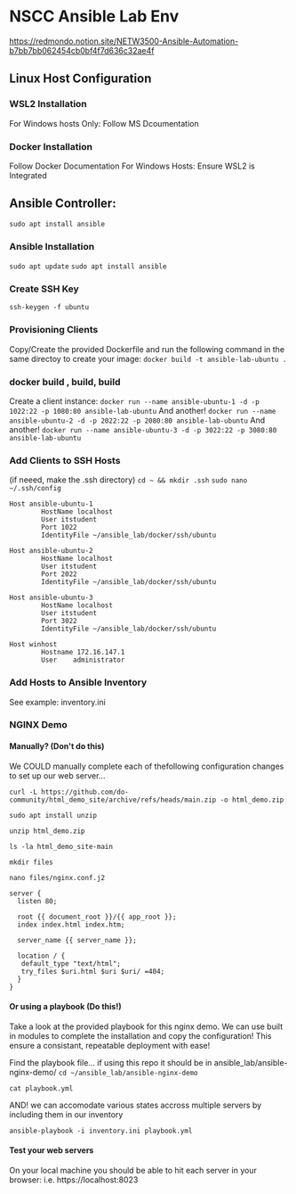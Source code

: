 # NSCC Ansible Lab Env
https://redmondo.notion.site/NETW3500-Ansible-Automation-b7bb7bb062454cb0bf4f7d636c32ae4f
## Linux Host Configuration

### WSL2 Installation
For Windows hosts Only: Follow MS Dcoumentation 

### Docker Installation
 Follow Docker Documentation
 For Windows Hosts: Ensure WSL2 is Integrated

## Ansible Controller:
`sudo apt install ansible`
### Ansible Installation
`sudo apt update`
`sudo apt install ansible`

### Create SSH Key
`ssh-keygen -f ubuntu`

### Provisioning Clients
Copy/Create the provided Dockerfile and run the following command in the same directoy to create your image:
`docker build -t ansible-lab-ubuntu .`

### docker build , build, build
Create a client instance:
`docker run --name ansible-ubuntu-1 -d -p 1022:22 -p 1080:80 ansible-lab-ubuntu`
And another!
`docker run --name ansible-ubuntu-2 -d -p 2022:22 -p 2080:80 ansible-lab-ubuntu`
And another!
`docker run --name ansible-ubuntu-3 -d -p 3022:22 -p 3080:80 ansible-lab-ubuntu`

### Add Clients to SSH Hosts
(if neeed, make the .ssh directory)
`cd ~ && mkdir .ssh`
`sudo nano ~/.ssh/config`

``` 
Host ansible-ubuntu-1
        HostName localhost
        User itstudent
        Port 1022
        IdentityFile ~/ansible_lab/docker/ssh/ubuntu

Host ansible-ubuntu-2
        HostName localhost
        User itstudent
        Port 2022
        IdentityFile ~/ansible_lab/docker/ssh/ubuntu

Host ansible-ubuntu-3
        HostName localhost
        User itstudent
        Port 3022
        IdentityFile ~/ansible_lab/docker/ssh/ubuntu

Host winhost
        Hostname 172.16.147.1
        User    administrator
```

### Add Hosts to Ansible Inventory

See example: inventory.ini


### NGINX Demo
#### Manually? (Don't do this)
We COULD manually complete each of thefollowing configuration changes to set up our web server...

`curl -L https://github.com/do-community/html_demo_site/archive/refs/heads/main.zip -o html_demo.zip`

`sudo apt install unzip`

`unzip html_demo.zip`

`ls -la html_demo_site-main`

`mkdir files`

`nano files/nginx.conf.j2`

```
server {
  listen 80;

  root {{ document_root }}/{{ app_root }};
  index index.html index.htm;

  server_name {{ server_name }};
  
  location / {
   default_type "text/html";
   try_files $uri.html $uri $uri/ =404;
  }
}
```

#### Or using a playbook (Do this!)
Take a look at the provided playbook for this nginx demo. We can use built in modules to complete the installation and copy the configuration! This ensure a consistant, repeatable deployment with ease!

Find the playbook file... if using this repo it should be in ansible_lab/ansible-nginx-demo/
`cd ~/ansible_lab/ansible-nginx-demo`

`cat playbook.yml`

AND! we can accomodate various states accross multiple servers by including them in our inventory

`ansible-playbook -i inventory.ini playbook.yml`

#### Test your web servers
On your local machine you should be able to hit each server in your browser:
i.e.
https://localhost:8023
